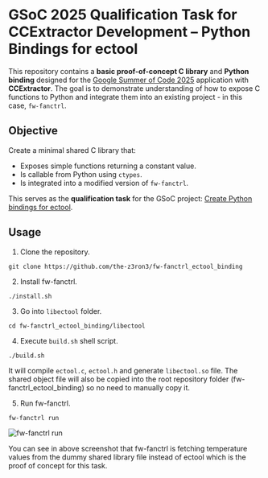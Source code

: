 # GSoC 2025 Qualification Task for CCExtractor Development – Python Bindings for ectool

This repository contains a **basic proof-of-concept C library** and **Python binding** designed for the [Google Summer of Code 2025](https://summerofcode.withgoogle.com/) application with **CCExtractor**. The goal is to demonstrate understanding of how to expose C functions to Python and integrate them into an existing project - in this case, `fw-fanctrl`.

## Objective

Create a minimal shared C library that:
- Exposes simple functions returning a constant value.
- Is callable from Python using `ctypes`.
- Is integrated into a modified version of `fw-fanctrl`.

This serves as the **qualification task** for the GSoC project: [Create Python bindings for ectool](https://ccextractor.org/public/gsoc/2025/fw-fanctrl/).

## Usage

1. Clone the repository.
```
git clone https://github.com/the-z3ron3/fw-fanctrl_ectool_binding
```

2. Install fw-fanctrl.
```
./install.sh
```

3. Go into ```libectool``` folder.
```
cd fw-fanctrl_ectool_binding/libectool
```

4. Execute ```build.sh``` shell script.
```
./build.sh
```
It will compile ```ectool.c```, ```ectool.h``` and generate ```libectool.so``` file. The shared object file will also be copied into the root repository folder (fw-fanctrl_ectool_binding) so no need to manually copy it.

5. Run fw-fanctrl.
```
fw-fanctrl run
```

![fw-fanctrl run](https://github.com/user-attachments/assets/8372bbab-eea7-4b4b-a922-53037a3c0df8)

You can see in above screenshot that fw-fanctrl is fetching temperature values from the dummy shared library file instead of ectool which is the proof of concept for this task.
